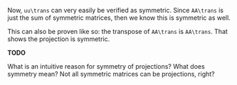 Now, `uu\trans` can very easily be verified as symmetric. Since
`AA\trans` is just the sum of symmetric matrices, then we know this is
symmetric as well.

This can also be proven like so: the transpose of `AA\trans` is
`AA\trans`. That shows the projection is symmetric.

**TODO**

What is an intuitive reason for symmetry of projections? What does
symmetry mean? Not all symmetric matrices can be projections, right?
